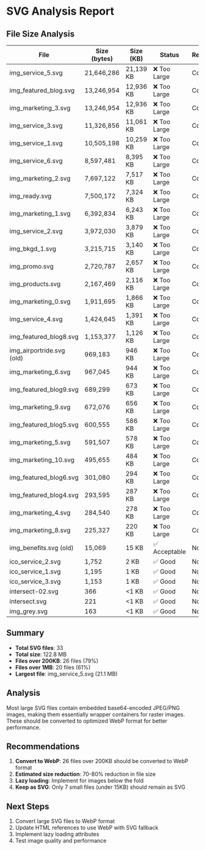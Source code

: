 # SVG Analysis Report

## File Size Analysis

| File | Size (bytes) | Size (KB) | Status | Recommendation |
|------|-------------|-----------|---------|---------------|
| img_service_5.svg | 21,646,286 | 21,139 KB | ❌ Too Large | Convert to WebP |
| img_featured_blog.svg | 13,246,954 | 12,936 KB | ❌ Too Large | Convert to WebP |
| img_marketing_3.svg | 13,246,954 | 12,936 KB | ❌ Too Large | Convert to WebP |
| img_service_3.svg | 11,326,856 | 11,061 KB | ❌ Too Large | Convert to WebP |
| img_service_1.svg | 10,505,198 | 10,259 KB | ❌ Too Large | Convert to WebP |
| img_service_6.svg | 8,597,481 | 8,395 KB | ❌ Too Large | Convert to WebP |
| img_marketing_2.svg | 7,697,122 | 7,517 KB | ❌ Too Large | Convert to WebP |
| img_ready.svg | 7,500,172 | 7,324 KB | ❌ Too Large | Convert to WebP |
| img_marketing_1.svg | 6,392,834 | 6,243 KB | ❌ Too Large | Convert to WebP |
| img_service_2.svg | 3,972,030 | 3,879 KB | ❌ Too Large | Convert to WebP |
| img_bkgd_1.svg | 3,215,715 | 3,140 KB | ❌ Too Large | Convert to WebP |
| img_promo.svg | 2,720,787 | 2,657 KB | ❌ Too Large | Convert to WebP |
| img_products.svg | 2,167,469 | 2,116 KB | ❌ Too Large | Convert to WebP |
| img_marketing_0.svg | 1,911,695 | 1,866 KB | ❌ Too Large | Convert to WebP |
| img_service_4.svg | 1,424,645 | 1,391 KB | ❌ Too Large | Convert to WebP |
| img_featured_blog8.svg | 1,153,377 | 1,126 KB | ❌ Too Large | Convert to WebP |
| img_airportride.svg (old) | 969,183 | 946 KB | ❌ Too Large | Convert to WebP |
| img_marketing_6.svg | 967,045 | 944 KB | ❌ Too Large | Convert to WebP |
| img_featured_blog9.svg | 689,299 | 673 KB | ❌ Too Large | Convert to WebP |
| img_marketing_9.svg | 672,076 | 656 KB | ❌ Too Large | Convert to WebP |
| img_featured_blog5.svg | 600,555 | 586 KB | ❌ Too Large | Convert to WebP |
| img_marketing_5.svg | 591,507 | 578 KB | ❌ Too Large | Convert to WebP |
| img_marketing_10.svg | 495,655 | 484 KB | ❌ Too Large | Convert to WebP |
| img_featured_blog6.svg | 301,080 | 294 KB | ❌ Too Large | Convert to WebP |
| img_featured_blog4.svg | 293,595 | 287 KB | ❌ Too Large | Convert to WebP |
| img_marketing_4.svg | 284,540 | 278 KB | ❌ Too Large | Convert to WebP |
| img_marketing_8.svg | 225,327 | 220 KB | ❌ Too Large | Convert to WebP |
| img_benefits.svg (old) | 15,069 | 15 KB | ✅ Acceptable | None |
| ico_service_2.svg | 1,752 | 2 KB | ✅ Good | None |
| ico_service_1.svg | 1,195 | 1 KB | ✅ Good | None |
| ico_service_3.svg | 1,153 | 1 KB | ✅ Good | None |
| intersect-02.svg | 366 | <1 KB | ✅ Good | None |
| intersect.svg | 221 | <1 KB | ✅ Good | None |
| img_grey.svg | 163 | <1 KB | ✅ Good | None |

## Summary

- **Total SVG files**: 33
- **Total size**: 122.8 MB
- **Files over 200KB**: 26 files (79%)
- **Files over 1MB**: 20 files (61%)
- **Largest file**: img_service_5.svg (21.1 MB)

## Analysis

Most large SVG files contain embedded base64-encoded JPEG/PNG images, making them essentially wrapper containers for raster images. These should be converted to optimized WebP format for better performance.

## Recommendations

1. **Convert to WebP**: 26 files over 200KB should be converted to WebP format
2. **Estimated size reduction**: 70-80% reduction in file size
3. **Lazy loading**: Implement for images below the fold
4. **Keep as SVG**: Only 7 small files (under 15KB) should remain as SVG

## Next Steps

1. Convert large SVG files to WebP format
2. Update HTML references to use WebP with SVG fallback
3. Implement lazy loading attributes
4. Test image quality and performance